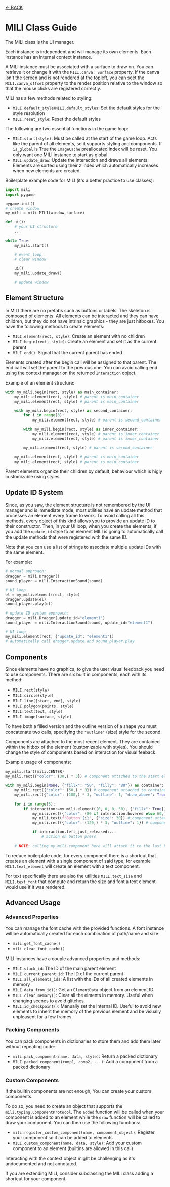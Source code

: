 [<- BACK](https://github.com/damusss/mili/blob/main/guide/guide.md)

# MILI Class Guide

The MILI class is the UI manager.

Each instance is independent and will manage its own elements.
Each instance has an internal context instance.

A MILI instance must be associated with a surface to draw on. You can retrieve it or change it with the `MILI.canva: Surface` property. If the canva isn't the screen and is not rendered at the topleft, you can seet the `MILI.canva_offset` property to the render position relative to the window so that the mouse clicks are registered correctly.

MILI has a few methods related to styling:

-   `MILI.default_style`/`MILI.default_styles`: Set the default styles for the style resolution
-   `MILI.reset_style`: Reset the default styles

The following are two essential functions in the game loop:

-   `MILI.start(style)`: Must be called at the start of the game loop. Acts like the parent of all elements, so it supports styling and components. If `is_global` is True the `ImageCache` preallocated index will be reset. You only want one MILI instance to start as global.
-   `MILI.update_draw`: Update the interaction and draws all elements. Elements are sorted using their z index which automatically increases when new elements are created.

Boilerplate example code for MILI (it's a better practice to use classes):

```py
import mili
import pygame

pygame.init()
# create window
my_mili = mili.MILI(window_surface)

def ui():
    # your UI structure
    ...

while True:
    my_mili.start()

    # event loop
    # clear window

    ui()
    my_mili.update_draw()

    # update window
```

## Element Structure

In MILI there are no prefabs such as buttons or labels. The skeleton is composed of elements. All elements can be interacted and they can have children, but they do not have intrinsic graphics - they are just hitboxes. You have the following methods to create elements:

-   `MILI.element(rect, style)`: Create an element with no children
-   `MILI.begin(rect, style)`: Create an element and set it as the current parent
-   `MILI.end()`: Signal that the current parent has ended

Elements created after the begin call will be assigned to that parent. The end call will set the parent to the previous one.
You can avoid calling end using the context manager on the returned `Interaction` object.

Example of an element structure:

```py
with my_mili.begin(rect, style) as main_container:
    my_mili.element(rect, style) # parent is main_container
    my_mili.element(rect, style) # parent is main_container

    with my_mili.begin(rect, style) as second_container:
        for i in range(3):
            my_mili.element(rect, style) # parent is second_container

        with my_mili.begin(rect, style) as inner_container:
            my_mili.element(rect, style) # parent is inner_container
            my_mili.element(rect, style) # parent is inner_container

        my_mili.element(rect, style) # parent is second_container

    my_mili.element(rect, style) # parent is main_container
    my_mili.element(rect, style) # parent is main_container
```

Parent elements organize their children by default, behaviour which is higly customizable using styles.

## Update ID System

Since, as you saw, the element structure is not remembered by the UI manager and is immediate mode, most utilities have an update method that processes an element every frame to work. To avoid calling all this methods, every object of this kind allows you to provide an update ID to their constructor. Then, in your UI loop, when you create the elements, if you add the `update_id` style to an element MILI is going to automatically call the update methods that were registered with the same ID.

Note that you can use a list of strings to associate multiple update IDs with the same element.

For example:

```py
# normal approach:
dragger = mili.Dragger()
sound_player = mili.InteractionSound(sound)

# UI loop
el = my_mili.element(rect, style)
dragger.update(el)
sound_player.play(el)

# update ID system approach:
dragger = mili.Dragger(update_id="element1")
sound_player = mili.InteractionSound(sound, update_id="element1")

# UI loop
my_mili.element(rect, {"update_id": "element1"})
# automatically call dragger.update and sound_player.play
```

## Components

Since elements have no graphics, to give the user visual feedback you need to use components. There are six built in components, each with its method:

-   `MILI.rect(style)`
-   `MILI.circle(style)`
-   `MILI.line([start, end], style)`
-   `MILI.polygon(points, style)`
-   `MILI.text(text, style)`
-   `MILI.image(surface, style)`

To have both a filled version and the outline version of a shape you must concatenate two calls, specifying the `"outline"` (size) style for the second.

Components are attached to the most recent element. They are contained within the hitbox of the element (customizable with styles).
You should change the style of components based on interaction for visual feeback.

Example usage of components:

```py
my_mili.start(mili.CENTER)
my_mili.rect({"color": (30,) * 3}) # component attached to the start element

with my_mili.begin(None, {"fillx": "50", "filly": "80"}) as container:
    my_mili.rect({"color": (50,) * 3}) # component attached to container
    my_mili.rect({"color": (100,) * 3, "outline": 1, "draw_above": True}) # component attached to container

    for i in range(5):
        if interaction:=my_mili.element((0, 0, 0, 50), {"fillx": True}): # if used for indentation, always True
            my_mili.rect({"color": (80 if interaction.hovered else 60,) * 3}) # component attached to element, conditionally changes color
            my_mili.text(f"Button {i}", {"size": 30}) # component attached to element
            my_mili.rect({"color": (120,) * 3, "outline": 1}) # component attached to element

            if interaction.left_just_released:...
                # action on button press

    # NOTE: calling my_mili.component here will attach it to the last button, not container!
```

To reduce boilerplate code, for every component there is a shortcut that creates an element with a single component of said type, for example `MILI.text_element` will create an element with a text component.

For text specifically there are also the utilities `MILI.text_size` and `MILI.text_font` that compute and return the size and font a text element would use if it was rendered.

## Advanced Usage

### Advanced Properties

You can manage the font cache with the provided functions. A font instance will be automatically created for each combination of path/name and size:

-   `mili.get_font_cache()`
-   `mili.clear_font_cache()`

MILI instances have a couple advanced properties and methods:

-   `MILI.stack_id`: The ID of the main parent element
-   `MILI.current_parent_id`: The ID of the current parent
-   `MILI.all_elements_ids`: A list with the IDs of all created elements in memory
-   `MILI.data_from_id()`: Get an `ElementData` object from an element ID
-   `MILI.clear_memory()`: Clear all the elments in memory. Useful when changing scenes to avoid glitches.
-   `MILI.id_checkpoint()`: Manually set the internal ID. Useful to avoid new elements to inherit the memory of the previous element and be visually unpleasent for a few frames.

### Packing Components

You can pack components in dictionaries to store them and add them later without repeating code:

-   `mili.pack_component(name, data, style)`: Return a packed dictionary
-   `MILI.packed_component(comp1, comp2, ...)`: Add a component from a packed dictionary

### Custom Components

If the builtin components are not enough, You can create your custom components.

To do so, you need to create an object that supports the `mili.typing.ComponentProtocol`. The `added` function will be called when your component is added to an element while the `draw` function will be called to draw your component.
You can then use the following functions:

-   `mili.register_custom_component(name, component_object)`: Register your component so it can be added to elements
-   `MILI.custom_component(name, data, style)`: Add your custom component to an element (builtins are allowed in this call)

Interacting with the context object might be challenging as it's undocumented and not annotated.

If you are extending MILI, consider subclassing the MILI class adding a shortcut for your component.

